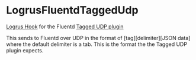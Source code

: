 # LogrusFluentdTaggedUdp
[Logrus Hook](https://github.com/Sirupsen/logrus) for the Fluentd [Tagged UDP plugin](https://github.com/toyokazu/fluent-plugin-tagged_udp)

This sends to Fluentd over UDP in the format of [tag][delimiter][JSON data] where the default delimiter is a tab.  This is the format the the Tagged UDP plugin expects.
